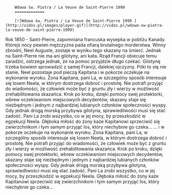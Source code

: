
        Wdowa św. Piotra / La Veuve de Saint-Pierre 1999 
        =============
        
        [![Wdowa św. Piotra / La Veuve de Saint-Pierre 1999 ](http://vidos.pl/images/player.gif)](http://vidos.pl/wdowa-sw-piotra-la-veuve-de-saint-pierre-1999)
        
        
 Rok 1850 - Saint-Pierre, zapomniana francuska wysepka w pobliżu Kanady. Którejś nocy pewien mężczyzna pada ofiarą brutalnego morderstwa. Winny zbrodni, Neel Auguste, zostaje w wyniku tego skazany na śmierć. Jednak na Saint-Pierre nie ma ani gilotyny, ani kata. Rząd Francji obiecuje temu zaradzić, ostrzega jednak, że na pomoc przyjdzie długo czekać. Gilotynę trzeba bowiem sprowadzić z samej Francji, dalekiej ojczyzny. Póki to się nie stanie, Neel pozostaje pod pieczą Kapitana i w pokorze oczekuje na wykonanie wyroku. Żona Kapitana, pani La, w szczególny sposób interesuje się losem Neela, w którym dostrzega dobroć i prostotę. Nie potrafi przyjąć do wiadomości, że człowiek może być z gruntu zły i wierzy w możliwość zrehabilitowania skazańca. Krok po kroku, dzięki pomocy swej protektorki, wbrew oczekiwaniom miejscowych decydentów, skazany staje się niezbędnym i jednym z najbardziej lubianych członków społeczności wyspy. Gdy jednak drogą morską przybywa gilotyna, sprawiedliwości musi się stać zadość. Pani La zrobi wszystko, co w jej mocy, by przeszkodzić w egzekucji Neela. Głęboka miłość do żony każe Kapitanowi sprzeciwić się zwierzchnikom i tym samym przyjąć los, który niechybnie go czeka...  ... i w pokorze oczekuje na wykonanie wyroku. Żona Kapitana, pani La, w szczególny sposób interesuje się losem Neela, w którym dostrzega dobroć i prostotę. Nie potrafi przyjąć do wiadomości, że człowiek może być z gruntu zły i wierzy w możliwość zrehabilitowania skazańca. Krok po kroku, dzięki pomocy swej protektorki, wbrew oczekiwaniom miejscowych decydentów, skazany staje się niezbędnym i jednym z najbardziej lubianych członków społeczności wyspy. Gdy jednak drogą morską przybywa gilotyna, sprawiedliwości musi się stać zadość. Pani La zrobi wszystko, co w jej mocy, by przeszkodzić w egzekucji Neela. Głęboka miłość do żony każe Kapitanowi sprzeciwić się zwierzchnikom i tym samym przyjąć los, który niechybnie go czeka...
    